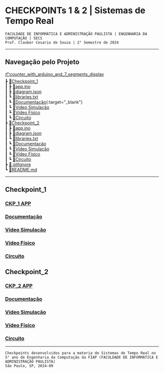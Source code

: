 # CHECKPOINTs 1 & 2 | Sistemas de Tempo Real
`FACULDADE DE INFORMÁTICA E ADMINISTRAÇÃO PAULISTA | ENGENHARIA DA COMPUTAÇÃO | 5ECS`  
`Prof. Clauber Cesario de Souza | 2° Semestre de 2024`    

---

## Navegação pelo Projeto  
[📦counter_with_arduino_and_7_segments_display](/README.md)  
 ┣ [📂Checkpoint_1](/Checkpoint_1/)  
 ┃ ┣ [📜app.ino](/Checkpoint_1/app.ino)  
 ┃ ┣ [📜diagram.json](/Checkpoint_1/diagram.json)   
 ┃ ┗ [📜libraries.txt](/Checkpoint_1/libraries.txt)  
 ┃ ┗ [🔗Documentação](https://1drv.ms/w/c/9a5e04166f216283/EUDuyNgmY7pItBBnl2c7xG8BUm9Lx-kga8gMyk11ovhozQ?e=mEBZr5){:target="_blank"}       
 ┃ ┗ [🔗Vídeo Simulação](https://drive.google.com/file/d/1FxPxD_-bIYpDkQexwF9b6WoZlwtmjpJE/view?usp=sharing)     
 ┃ ┗ [🔗Vídeo Físico](PREENCHER)     
 ┃ ┗ [🔗Circuito](https://wokwi.com/projects/409333311709327361)    
 ┣ [📂Checkpoint_2](/Checkpoint_2/)     
 ┃ ┣ [📜app.ino](/Checkpoint_2/app.ino)   
 ┃ ┣ [📜diagram.json](/Checkpoint_2/diagram.json)     
 ┃ ┗ [📜libraries.txt](/Checkpoint_2/libraries.txt)     
 ┃ ┗ [🔗Documentação](https://1drv.ms/w/c/9a5e04166f216283/ESoi98FwroxHm2CxZ8k741EBT8NUY6TprXW_HHx1eYPTog?e=g5c1Aa)     
 ┃ ┗ [🔗Vídeo Simulação](https://drive.google.com/file/d/159RY7LM2aGpP7VsIXYmvE1UFdmIgpnbn/view?usp=drive_link)     
 ┃ ┗ [🔗Vídeo Físico](https://drive.google.com/file/d/17hyeheiRjyy4L2enwrK_XQ2z2O3x1pO1/view?usp=sharing)     
 ┃ ┗ [🔗Circuito](https://wokwi.com/projects/409942316146904065)    
 ┣ [📜.gitIgnore](/\.gitIgnore)     
 ┗ [📜README.md](/README.md)   

---

## Checkpoint_1
### [CKP_1 APP](/Checkpoint_1/)  
### [Documentação](https://1drv.ms/w/c/9a5e04166f216283/EUDuyNgmY7pItBBnl2c7xG8BUm9Lx-kga8gMyk11ovhozQ?e=mEBZr5)
### [Vídeo Simulação](https://drive.google.com/file/d/1FxPxD_-bIYpDkQexwF9b6WoZlwtmjpJE/view?usp=sharing)
### [Vídeo Físico](PREENCHER)
### [Circuito](https://wokwi.com/projects/409333311709327361)


## Checkpoint_2
### [CKP_2 APP](/Checkpoint_2/)  
### [Documentação](https://1drv.ms/w/c/9a5e04166f216283/ESoi98FwroxHm2CxZ8k741EBT8NUY6TprXW_HHx1eYPTog?e=g5c1Aa)
### [Vídeo Simulação](https://drive.google.com/file/d/159RY7LM2aGpP7VsIXYmvE1UFdmIgpnbn/view?usp=drive_link)
### [Vídeo Físico](https://drive.google.com/file/d/17hyeheiRjyy4L2enwrK_XQ2z2O3x1pO1/view?usp=sharing)
### [Circuito](https://wokwi.com/projects/409942316146904065)

---
``Checkpoints desenvolvidos para a materia de Sistemas de Tempo Real no 5° ano de Engenharia da Computação da FIAP (FACULDADE DE INFORMÁTICA E ADMINISTRAÇÃO PAULISTA)``  
`São Paulo, SP, 2024-09`